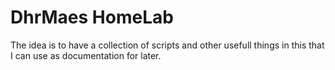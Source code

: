 # DhrMaes HomeLab

The idea is to have a collection of scripts and other usefull things in this that I can use as documentation for later.
